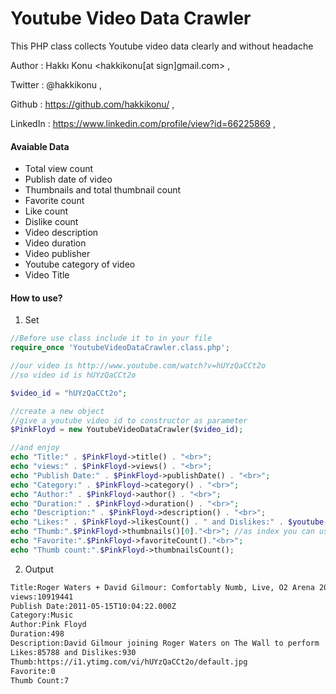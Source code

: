 Youtube Video Data Crawler
==========================

This PHP class collects Youtube video data clearly and without headache

Author        : Hakkı Konu <hakkikonu[at sign]gmail.com> ,

Twitter       : @hakkikonu , 

Github        : https://github.com/hakkikonu/ ,

LinkedIn      : https://www.linkedin.com/profile/view?id=66225869 ,


#### Avaiable Data
- Total view count
- Publish date of video
- Thumbnails and total thumbnail count
- Favorite count
- Like count
- Dislike count
- Video description
- Video duration
- Video publisher
- Youtube category of video
- Video Title

#### How to use?
1) Set
```php
//Before use class include it to in your file
require_once 'YoutubeVideoDataCrawler.class.php';

//our video is http://www.youtube.com/watch?v=hUYzQaCCt2o
//so video id is hUYzQaCCt2o

$video_id = "hUYzQaCCt2o";

//create a new object
//give a youtube video id to constructor as parameter
$PinkFloyd = new YoutubeVideoDataCrawler($video_id);

//and enjoy
echo "Title:" . $PinkFloyd->title() . "<br>";
echo "views:" . $PinkFloyd->views() . "<br>";
echo "Publish Date:" . $PinkFloyd->publishDate() . "<br>";
echo "Category:" . $PinkFloyd->category() . "<br>";
echo "Author:" . $PinkFloyd->author() . "<br>";
echo "Duration:" . $PinkFloyd->duration() . "<br>";
echo "Description:" . $PinkFloyd->description() . "<br>";
echo "Likes:" . $PinkFloyd->likesCount() . " and Dislikes:" . $youtube->disLikesCount() . "<br>";
echo "Thumb:".$PinkFloyd->thumbnails()[0]."<br>"; //as index you can use 0 to less than thumbnailsCount()
echo "Favorite:".$PinkFloyd->favoriteCount()."<br>";
echo "Thumb count:".$PinkFloyd->thumbnailsCount();

```
2) Output

```html
Title:Roger Waters + David Gilmour: Comfortably Numb, Live, O2 Arena 2011
views:10919441
Publish Date:2011-05-15T10:04:22.000Z
Category:Music
Author:Pink Floyd
Duration:498
Description:David Gilmour joining Roger Waters on The Wall to perform 'Comfortably Numb' at London's O2, May, 2011.
Likes:85788 and Dislikes:930
Thumb:https://i1.ytimg.com/vi/hUYzQaCCt2o/default.jpg
Favorite:0
Thumb Count:7

```

